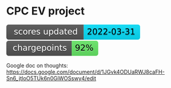 # CPC EV project

![score update](badge-score-update.svg)
![chargepoints](badge-chargepoints.svg)

Google doc on thoughts: https://docs.google.com/document/d/1JGvk4ODUaRWJ8caFH-Sn6_jtloO5TUk6n0GiWOSswy4/edit


